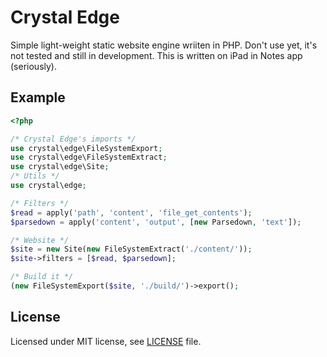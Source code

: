 # Crystal Edge

Simple light-weight static website engine wriiten in PHP. Don't use yet, it's 
not tested and still in development. This is written on iPad in Notes app (seriously).

## Example

```php
<?php

/* Crystal Edge's imports */
use crystal\edge\FileSystemExport;
use crystal\edge\FileSystemExtract;
use crystal\edge\Site;
/* Utils */
use crystal\edge;

/* Filters */
$read = apply('path', 'content', 'file_get_contents');
$parsedown = apply('content', 'output', [new Parsedown, 'text']);

/* Website */
$site = new Site(new FileSystemExtract('./content/'));
$site->filters = [$read, $parsedown];

/* Build it */
(new FileSystemExport($site, './build/')->export();
```

## License

Licensed under MIT license, see [LICENSE](./LICENSE) file.
